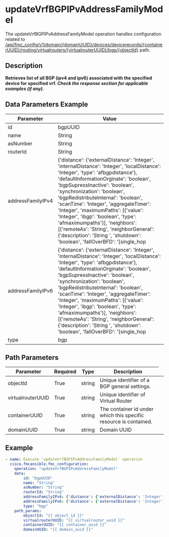 # updateVrfBGPIPvAddressFamilyModel

The updateVrfBGPIPvAddressFamilyModel operation handles configuration related to [/api/fmc_config/v1/domain/{domainUUID}/devices/devicerecords/{containerUUID}/routing/virtualrouters/{virtualrouterUUID}/bgp/{objectId}](/paths//api/fmc_config/v1/domain/{domain_uuid}/devices/devicerecords/{container_uuid}/routing/virtualrouters/{virtualrouter_uuid}/bgp/{object_id}.md) path.&nbsp;
## Description
**Retrieves list of all BGP (ipv4 and ipv6) associated with the specified device for specified vrf. _Check the response section for applicable examples (if any)._**

## Data Parameters Example
| Parameter | Value |
| --------- | -------- |
| id | bgpUUID |
| name | String |
| asNumber | String |
| routerId | String |
| addressFamilyIPv4 | {'distance': {'externalDistance': 'Integer', 'internalDistance': 'Integer', 'localDistance': 'Integer', 'type': 'afbgpdistance'}, 'defaultInformationOrginate': 'boolean', 'bgpSupressInactive': 'boolean', 'synchronization': 'boolean', 'bgpRedistributeInternal': 'boolean', 'scanTime': 'Integer', 'aggregateTimer': 'Integer', 'maximumPaths': [{'value': 'Integer', 'ibgp': 'boolean', 'type': 'afmaximumpaths'}], 'neighbors': [{'remoteAs': 'String', 'neighborGeneral': {'description': 'String ', 'shutdown': 'boolean', 'fallOverBFD': '[single_hop | multi-hop ]', 'type': 'neighborgeneral'}, 'neighborAdvanced': {'neighborSecret': 'Secret', 'neighborHops': {'maxHopCount': 'Integer', 'disableConnectedCheck': 'boolean', 'neighborTtlSecurityHops': 'Integer', 'type': 'neighborebgpmultihop or neighborttlsecurityhops'}, 'neighborVersion': 'Integer', 'nextHopSelf': 'boolean', 'neighborWeight': 'Integer', 'sendCommunity': 'boolean', 'neighborTransportConnectionMode': {'establishTCPSession': 'boolean', 'type': 'neighbortransportconnectionmode'}, 'neighborTransportPathMTUDiscovery': {'disable': 'boolean', 'type': 'neighbortransportpathmtudiscovery'}, 'type': 'neighboradvanced'}, 'neighborTimers': {'keepAliveInterval': 'Integer', 'holdTime': 'Integer', 'minimumHoldTime': 'Integer', 'type': 'neighbortimers'}, 'neighborRoutes': {'advertisementInterval': 'Integer', 'neighborAdvertiseMaps': [{'routeMap': 'RouteMap', 'existMap': 'boolean', 'existRouteMap': 'RouteMap', 'type': 'neighboradvertisemap'}], 'removePrivateAs': 'boolean'}, 'neighborFiltering': {'neighborDistributeLists': [{'accessList': 'AccessList', 'filterUpdateAction': '[IN/OUT]', 'type': 'neighbordistributelist', 'id': 'uuid of accessList'}], 'neighborRouteMap': [{'routeMap': 'RouteMap', 'filterUpdateAction': '[IN/OUT]', 'type': 'neighborroutemap'}], 'ipv4PrefixListFilter': [{'ipv4PrefixList': 'IPV4PrefixList', 'filterUpdateAction': '[IN/OUT]', 'type': 'neighborprefixlist'}], 'neighborFilterList': [{'asPathList': 'asPath', 'filterUpdateAction': '[IN/OUT]', 'type': 'neighborfilterlist'}], 'neighborMaximumPrefix': {'maxPrefixLimit': 'long', 'thresholdValue': 'Integer', 'restartInterval': 'Integer', 'warningOnly': 'boolean', 'type': 'neighbormaximumprefix'}, 'neighborDefaultOriginate': {'routeMap': 'RouteMap', 'type': 'neighbordefaultoriginate'}}, 'neighborLocalAs': {'asNumber': 'String', 'noPrepend': 'boolean', 'replaceAs': 'boolean', 'dualAs': 'boolean', 'type': 'neighborlocalas'}, 'neighborHaMode': {'disable': 'boolean', 'type': 'neighborhamode'}, 'ipv4Address': 'String', 'type': 'neighboripv4'}], 'redistributeProtocols': [{'routeMap': 'routemap', 'routeMetric': {'metricValue': 'long'}, 'type': 'redistributestatic'}, {'routeMap': 'routemap', 'routeMetric': {'metricValue': 'long'}, 'type': 'redistributeconnected'}, {'routeMap': 'routemap', 'routeMetric': {'metricValue': 'long'}, 'type': 'redistributerip'}, {'routeMap': 'routemap', 'routeMetric': {'metricValue': 'long'}, 'type': 'redistributebgp'}, {'processId': 'string', 'routeMap': 'routemap', 'routeMetric': {'metricValue': 'long'}, 'matchExternal1': 'boolean', 'matchExternal2': 'boolean', 'matchInternal': 'boolean', 'matchNssaExternal1': 'boolean', 'matchNssaExternal2': 'boolean', 'type': 'redistributeospf'}], 'distributeLists': [{'accessList': 'StandardAccessList', 'type': 'incomingroutefilter'}, {'accessList': 'StandardAccessList', 'protocol': 'FilterProtocol Object', 'type': 'outgoingroutefilter'}], 'routeImportExport': {'importRouteTargets': ['ASN:NN', 'ASN:NN'], 'exportRouteTargets': ['ASN:NN', 'ASN:NN'], 'userVrfImportRouteMap': {'type': 'RouteMap', 'name': 'String', 'id': 'String'}, 'userVrfExportRouteMap': {'type': 'RouteMap', 'name': 'String', 'id': 'String'}, 'globalVrfImportRouteMap': {'type': 'RouteMap', 'name': 'String', 'id': 'String'}, 'globalVrfExportRouteMap': {'type': 'RouteMap', 'name': 'String', 'id': 'String'}}, 'aftableMap': 'RouteMap', 'bgpNextHopTriggerDelay': 'Integer', 'bgpNextHopTriggerEnable': 'boolean', 'id': 'uuid of ipv4 general settings', 'type': 'afipv4'} |
| addressFamilyIPv6 | {'distance': {'externalDistance': 'Integer', 'internalDistance': 'Integer', 'localDistance': 'Integer', 'type': 'afbgpdistance'}, 'defaultInformationOrginate': 'boolean', 'bgpSupressInactive': 'boolean', 'synchronization': 'boolean', 'bgpRedistributeInternal': 'boolean', 'scanTime': 'Integer', 'aggregateTimer': 'Integer', 'maximumPaths': [{'value': 'Integer', 'ibgp': 'boolean', 'type': 'afmaximumpaths'}], 'neighbors': [{'remoteAs': 'String', 'neighborGeneral': {'description': 'String ', 'shutdown': 'boolean', 'fallOverBFD': '[single_hop | multi-hop ]', 'type': 'neighborgeneral'}, 'neighborAdvanced': {'neighborSecret': 'Secret', 'neighborHops': {'maxHopCount': 'Integer', 'disableConnectedCheck': 'boolean', 'neighborTtlSecurityHops': 'Integer', 'type': 'neighborebgpmultihop or neighborttlsecurityhops'}, 'neighborVersion': 'Integer', 'nextHopSelf': 'boolean', 'neighborWeight': 'Integer', 'sendCommunity': 'boolean', 'neighborTransportConnectionMode': {'establishTCPSession': 'boolean', 'type': 'neighbortransportconnectionmode'}, 'neighborTransportPathMTUDiscovery': {'disable': 'boolean', 'type': 'neighbortransportpathmtudiscovery'}, 'type': 'neighboradvanced'}, 'neighborTimers': {'keepAliveInterval': 'Integer', 'holdTime': 'Integer', 'minimumHoldTime': 'Integer', 'type': 'neighbortimers'}, 'neighborRoutes': {'advertisementInterval': 'Integer', 'neighborAdvertiseMaps': [{'routeMap': 'RouteMap', 'existMap': 'boolean', 'existRouteMap': 'RouteMap', 'type': 'neighboradvertisemap'}], 'removePrivateAs': 'boolean'}, 'neighborFiltering': {'neighborDistributeLists': [{'accessList': 'AccessList', 'filterUpdateAction': '[IN/OUT]', 'type': 'neighbordistributelist', 'id': 'uuid of accessList'}], 'neighborRouteMap': [{'routeMap': 'RouteMap', 'filterUpdateAction': '[IN/OUT]', 'type': 'neighborroutemap'}], 'ipv4PrefixListFilter': [{'ipv4PrefixList': 'IPV4PrefixList', 'filterUpdateAction': '[IN/OUT]', 'type': 'neighborprefixlist'}], 'neighborFilterList': [{'asPathList': 'asPath', 'filterUpdateAction': '[IN/OUT]', 'type': 'neighborfilterlist'}], 'neighborMaximumPrefix': {'maxPrefixLimit': 'long', 'thresholdValue': 'Integer', 'restartInterval': 'Integer', 'warningOnly': 'boolean', 'type': 'neighbormaximumprefix'}, 'neighborDefaultOriginate': {'routeMap': 'RouteMap', 'type': 'neighbordefaultoriginate'}}, 'neighborLocalAs': {'asNumber': 'String', 'noPrepend': 'boolean', 'replaceAs': 'boolean', 'dualAs': 'boolean', 'type': 'neighborlocalas'}, 'neighborHaMode': {'disable': 'boolean', 'type': 'neighborhamode'}, 'ipv6Address': 'String', 'ipv6Prefix': 'String', 'linkLocalInterface': 'interface', 'type': 'neighboripv6'}], 'redistributeProtocols': [{'routeMap': 'routemap', 'routeMetric': {'metricValue': 'long'}, 'type': 'RedistributeStatic'}, {'routeMap': 'routemap', 'routeMetric': {'metricValue': 'long'}, 'type': 'RedistributeConnected'}], 'routeImportExport': {'importRouteTargets': ['ASN:NN', 'ASN:NN'], 'exportRouteTargets': ['ASN:NN', 'ASN:NN'], 'userVrfImportRouteMap': {'type': 'RouteMap', 'name': 'String', 'id': 'String'}, 'userVrfExportRouteMap': {'type': 'RouteMap', 'name': 'String', 'id': 'String'}, 'globalVrfImportRouteMap': {'type': 'RouteMap', 'name': 'String', 'id': 'String'}, 'globalVrfExportRouteMap': {'type': 'RouteMap', 'name': 'String', 'id': 'String'}}, 'aftableMap': 'RouteMap', 'bgpNextHopTriggerDelay': 'Integer', 'bgpNextHopTriggerEnable': 'boolean', 'type': 'afipv6'} |
| type | bgp |

## Path Parameters
| Parameter | Required | Type | Description |
| --------- | -------- | ---- | ----------- |
| objectId | True | string <td colspan=3> Unique identifier of a BGP general settings. |
| virtualrouterUUID | True | string <td colspan=3> Unique identifier of Virtual Router |
| containerUUID | True | string <td colspan=3> The container id under which this specific resource is contained. |
| domainUUID | True | string <td colspan=3> Domain UUID |

## Example
```yaml
- name: Execute 'updateVrfBGPIPvAddressFamilyModel' operation
  cisco.fmcansible.fmc_configuration:
    operation: "updateVrfBGPIPvAddressFamilyModel"
    data:
        id: "bgpUUID"
        name: "String"
        asNumber: "String"
        routerId: "String"
        addressFamilyIPv4: {'distance': {'externalDistance': 'Integer', 'internalDistance': 'Integer', 'localDistance': 'Integer', 'type': 'afbgpdistance'}, 'defaultInformationOrginate': 'boolean', 'bgpSupressInactive': 'boolean', 'synchronization': 'boolean', 'bgpRedistributeInternal': 'boolean', 'scanTime': 'Integer', 'aggregateTimer': 'Integer', 'maximumPaths': [{'value': 'Integer', 'ibgp': 'boolean', 'type': 'afmaximumpaths'}], 'neighbors': [{'remoteAs': 'String', 'neighborGeneral': {'description': 'String ', 'shutdown': 'boolean', 'fallOverBFD': '[single_hop | multi-hop ]', 'type': 'neighborgeneral'}, 'neighborAdvanced': {'neighborSecret': 'Secret', 'neighborHops': {'maxHopCount': 'Integer', 'disableConnectedCheck': 'boolean', 'neighborTtlSecurityHops': 'Integer', 'type': 'neighborebgpmultihop or neighborttlsecurityhops'}, 'neighborVersion': 'Integer', 'nextHopSelf': 'boolean', 'neighborWeight': 'Integer', 'sendCommunity': 'boolean', 'neighborTransportConnectionMode': {'establishTCPSession': 'boolean', 'type': 'neighbortransportconnectionmode'}, 'neighborTransportPathMTUDiscovery': {'disable': 'boolean', 'type': 'neighbortransportpathmtudiscovery'}, 'type': 'neighboradvanced'}, 'neighborTimers': {'keepAliveInterval': 'Integer', 'holdTime': 'Integer', 'minimumHoldTime': 'Integer', 'type': 'neighbortimers'}, 'neighborRoutes': {'advertisementInterval': 'Integer', 'neighborAdvertiseMaps': [{'routeMap': 'RouteMap', 'existMap': 'boolean', 'existRouteMap': 'RouteMap', 'type': 'neighboradvertisemap'}], 'removePrivateAs': 'boolean'}, 'neighborFiltering': {'neighborDistributeLists': [{'accessList': 'AccessList', 'filterUpdateAction': '[IN/OUT]', 'type': 'neighbordistributelist', 'id': 'uuid of accessList'}], 'neighborRouteMap': [{'routeMap': 'RouteMap', 'filterUpdateAction': '[IN/OUT]', 'type': 'neighborroutemap'}], 'ipv4PrefixListFilter': [{'ipv4PrefixList': 'IPV4PrefixList', 'filterUpdateAction': '[IN/OUT]', 'type': 'neighborprefixlist'}], 'neighborFilterList': [{'asPathList': 'asPath', 'filterUpdateAction': '[IN/OUT]', 'type': 'neighborfilterlist'}], 'neighborMaximumPrefix': {'maxPrefixLimit': 'long', 'thresholdValue': 'Integer', 'restartInterval': 'Integer', 'warningOnly': 'boolean', 'type': 'neighbormaximumprefix'}, 'neighborDefaultOriginate': {'routeMap': 'RouteMap', 'type': 'neighbordefaultoriginate'}}, 'neighborLocalAs': {'asNumber': 'String', 'noPrepend': 'boolean', 'replaceAs': 'boolean', 'dualAs': 'boolean', 'type': 'neighborlocalas'}, 'neighborHaMode': {'disable': 'boolean', 'type': 'neighborhamode'}, 'ipv4Address': 'String', 'type': 'neighboripv4'}], 'redistributeProtocols': [{'routeMap': 'routemap', 'routeMetric': {'metricValue': 'long'}, 'type': 'redistributestatic'}, {'routeMap': 'routemap', 'routeMetric': {'metricValue': 'long'}, 'type': 'redistributeconnected'}, {'routeMap': 'routemap', 'routeMetric': {'metricValue': 'long'}, 'type': 'redistributerip'}, {'routeMap': 'routemap', 'routeMetric': {'metricValue': 'long'}, 'type': 'redistributebgp'}, {'processId': 'string', 'routeMap': 'routemap', 'routeMetric': {'metricValue': 'long'}, 'matchExternal1': 'boolean', 'matchExternal2': 'boolean', 'matchInternal': 'boolean', 'matchNssaExternal1': 'boolean', 'matchNssaExternal2': 'boolean', 'type': 'redistributeospf'}], 'distributeLists': [{'accessList': 'StandardAccessList', 'type': 'incomingroutefilter'}, {'accessList': 'StandardAccessList', 'protocol': 'FilterProtocol Object', 'type': 'outgoingroutefilter'}], 'routeImportExport': {'importRouteTargets': ['ASN:NN', 'ASN:NN'], 'exportRouteTargets': ['ASN:NN', 'ASN:NN'], 'userVrfImportRouteMap': {'type': 'RouteMap', 'name': 'String', 'id': 'String'}, 'userVrfExportRouteMap': {'type': 'RouteMap', 'name': 'String', 'id': 'String'}, 'globalVrfImportRouteMap': {'type': 'RouteMap', 'name': 'String', 'id': 'String'}, 'globalVrfExportRouteMap': {'type': 'RouteMap', 'name': 'String', 'id': 'String'}}, 'aftableMap': 'RouteMap', 'bgpNextHopTriggerDelay': 'Integer', 'bgpNextHopTriggerEnable': 'boolean', 'id': 'uuid of ipv4 general settings', 'type': 'afipv4'}
        addressFamilyIPv6: {'distance': {'externalDistance': 'Integer', 'internalDistance': 'Integer', 'localDistance': 'Integer', 'type': 'afbgpdistance'}, 'defaultInformationOrginate': 'boolean', 'bgpSupressInactive': 'boolean', 'synchronization': 'boolean', 'bgpRedistributeInternal': 'boolean', 'scanTime': 'Integer', 'aggregateTimer': 'Integer', 'maximumPaths': [{'value': 'Integer', 'ibgp': 'boolean', 'type': 'afmaximumpaths'}], 'neighbors': [{'remoteAs': 'String', 'neighborGeneral': {'description': 'String ', 'shutdown': 'boolean', 'fallOverBFD': '[single_hop | multi-hop ]', 'type': 'neighborgeneral'}, 'neighborAdvanced': {'neighborSecret': 'Secret', 'neighborHops': {'maxHopCount': 'Integer', 'disableConnectedCheck': 'boolean', 'neighborTtlSecurityHops': 'Integer', 'type': 'neighborebgpmultihop or neighborttlsecurityhops'}, 'neighborVersion': 'Integer', 'nextHopSelf': 'boolean', 'neighborWeight': 'Integer', 'sendCommunity': 'boolean', 'neighborTransportConnectionMode': {'establishTCPSession': 'boolean', 'type': 'neighbortransportconnectionmode'}, 'neighborTransportPathMTUDiscovery': {'disable': 'boolean', 'type': 'neighbortransportpathmtudiscovery'}, 'type': 'neighboradvanced'}, 'neighborTimers': {'keepAliveInterval': 'Integer', 'holdTime': 'Integer', 'minimumHoldTime': 'Integer', 'type': 'neighbortimers'}, 'neighborRoutes': {'advertisementInterval': 'Integer', 'neighborAdvertiseMaps': [{'routeMap': 'RouteMap', 'existMap': 'boolean', 'existRouteMap': 'RouteMap', 'type': 'neighboradvertisemap'}], 'removePrivateAs': 'boolean'}, 'neighborFiltering': {'neighborDistributeLists': [{'accessList': 'AccessList', 'filterUpdateAction': '[IN/OUT]', 'type': 'neighbordistributelist', 'id': 'uuid of accessList'}], 'neighborRouteMap': [{'routeMap': 'RouteMap', 'filterUpdateAction': '[IN/OUT]', 'type': 'neighborroutemap'}], 'ipv4PrefixListFilter': [{'ipv4PrefixList': 'IPV4PrefixList', 'filterUpdateAction': '[IN/OUT]', 'type': 'neighborprefixlist'}], 'neighborFilterList': [{'asPathList': 'asPath', 'filterUpdateAction': '[IN/OUT]', 'type': 'neighborfilterlist'}], 'neighborMaximumPrefix': {'maxPrefixLimit': 'long', 'thresholdValue': 'Integer', 'restartInterval': 'Integer', 'warningOnly': 'boolean', 'type': 'neighbormaximumprefix'}, 'neighborDefaultOriginate': {'routeMap': 'RouteMap', 'type': 'neighbordefaultoriginate'}}, 'neighborLocalAs': {'asNumber': 'String', 'noPrepend': 'boolean', 'replaceAs': 'boolean', 'dualAs': 'boolean', 'type': 'neighborlocalas'}, 'neighborHaMode': {'disable': 'boolean', 'type': 'neighborhamode'}, 'ipv6Address': 'String', 'ipv6Prefix': 'String', 'linkLocalInterface': 'interface', 'type': 'neighboripv6'}], 'redistributeProtocols': [{'routeMap': 'routemap', 'routeMetric': {'metricValue': 'long'}, 'type': 'RedistributeStatic'}, {'routeMap': 'routemap', 'routeMetric': {'metricValue': 'long'}, 'type': 'RedistributeConnected'}], 'routeImportExport': {'importRouteTargets': ['ASN:NN', 'ASN:NN'], 'exportRouteTargets': ['ASN:NN', 'ASN:NN'], 'userVrfImportRouteMap': {'type': 'RouteMap', 'name': 'String', 'id': 'String'}, 'userVrfExportRouteMap': {'type': 'RouteMap', 'name': 'String', 'id': 'String'}, 'globalVrfImportRouteMap': {'type': 'RouteMap', 'name': 'String', 'id': 'String'}, 'globalVrfExportRouteMap': {'type': 'RouteMap', 'name': 'String', 'id': 'String'}}, 'aftableMap': 'RouteMap', 'bgpNextHopTriggerDelay': 'Integer', 'bgpNextHopTriggerEnable': 'boolean', 'type': 'afipv6'}
        type: "bgp"
    path_params:
        objectId: "{{ object_id }}"
        virtualrouterUUID: "{{ virtualrouter_uuid }}"
        containerUUID: "{{ container_uuid }}"
        domainUUID: "{{ domain_uuid }}"

```
